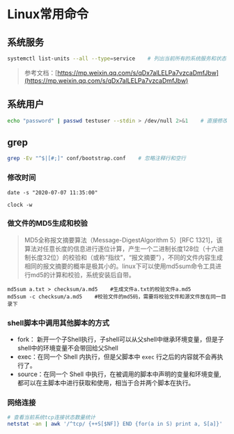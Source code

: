 # Linux常用命令

## 系统服务
```bash
systemctl list-units --all --type=service    # 列出当前所有的系统服务和状态
```

> 参考文档：[https://mp.weixin.qq.com/s/qDx7alLELPa7vzcaDmfJbw](https://mp.weixin.qq.com/s/qDx7alLELPa7vzcaDmfJbw)

##  系统用户
```bash
echo "password" | passwd testuser --stdin > /dev/null 2>&1    # 直接修改密码-无交互
```

## grep
```bash
grep -Ev "^$|[#;]" conf/bootstrap.conf    # 忽略注释行和空行
```

### 修改时间
```
date -s "2020-07-07 11:35:00"

clock -w
```
### 做文件的MD5生成和校验
> MD5全称报文摘要算法（Message-DigestAlgorithm 5）[RFC 1321]，该算法对任意长度的信息进行逐位计算，产生一个二进制长度128位（十六进制长度32位）的校验和（或称“指纹”，“报文摘要”），不同的文件内容生成相同的报文摘要的概率是极其小的。linux下可以使用md5sum命令工具进行md5的计算和校验，系统安装后自带。
```
md5sum a.txt > checksum/a.md5    #生成文件a.txt的校验文件a.md5
md5sum -c checksum/a.md5    #校验文件的md5码，需要将校验文件和源文件放在同一目录下
```
### shell脚本中调用其他脚本的方式
- fork： 新开一个子Shell执行，子shell可以从父shell中继承环境变量，但是子shell中的环境变量不会带回给父Shell
- exec：在同一个 Shell 内执行，但是父脚本中 `exec` 行之后的内容就不会再执行了。
- source：在同一个 Shell 中执行，在被调用的脚本中声明的变量和环境变量, 都可以在主脚本中进行获取和使用，相当于合并两个脚本在执行。

### 网络连接
```bash
# 查看当前系统tcp连接状态数量统计
netstat -an | awk '/^tcp/ {++S[$NF]} END {for(a in S) print a, S[a]}'
```